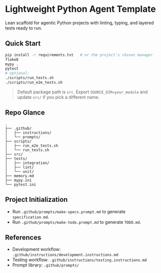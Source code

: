 # Lightweight Python Agent Template
Lean scaffold for agentic Python projects with linting, typing, and layered tests ready to run.

## Quick Start
```bash
pip install -r requirements.txt   # or the project's chosen manager
flake8
mypy .
pytest
# optional:
./scripts/run_tests.sh
./scripts/run_e2e_tests.sh
```

> Default package path is `src`. Export `SOURCE_DIR=your_module` and update `src/` if you pick a different name.

## Repo Glance
```
.
├── .github/
│   ├── instructions/
│   └── prompts/
├── scripts/
│   ├── run_e2e_tests.sh
│   └── run_tests.sh
├── src/
├── tests/
│   ├── integration/
│   ├── lint/
│   └── unit/
├── memory.md
├── mypy.ini
└── pytest.ini
```

## Project Initialization
- Run `.github/prompts/make-specs.prompt.md` to generate `specification.md`.
- Run `.github/prompts/make-todo.prompt.md` to generate `TODO.md`.

## References
- Development workflow: `.github/instructions/development.instructions.md`
- Testing workflow: `.github/instructions/testing.instructions.md`
- Prompt library: `.github/prompts/`
